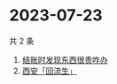 # 2023-07-23

共 2 条

<!-- BEGIN ZHIHUSEARCH -->
<!-- 最后更新时间 Sun Jul 23 2023 01:09:20 GMT+0800 (China Standard Time) -->
1. [结账时发现东西很贵咋办](https://www.zhihu.com/search?q=结账时发现东西很贵咋办)
1. [西安「回流生」](https://www.zhihu.com/search?q=西安「回流生」)
<!-- END ZHIHUSEARCH -->
